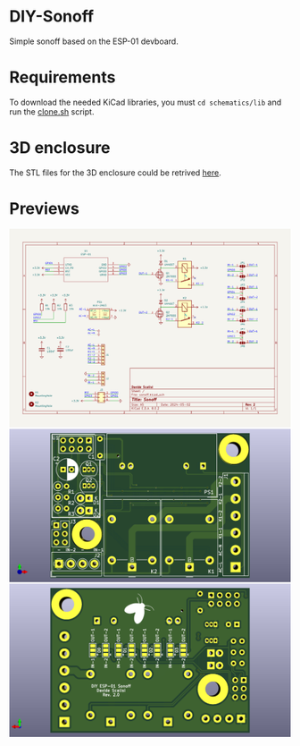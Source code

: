 # DIY-Sonoff
Simple sonoff based on the ESP-01 devboard.

# Requirements
To download the needed KiCad libraries, you must `cd schematics/lib` and run the [clone.sh](schematics/lib/clone.sh) script.

# 3D enclosure
The STL files for the 3D enclosure could be retrived [here](https://www.tinkercad.com/things/9bSfBo0S5Wv-diy-sonoff-enclosure).

# Previews
![Circuit](docs/circuit.png "Circuit")
![Circuit](docs/front.png "Front")
![Circuit](docs/back.png "Back")
